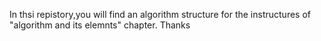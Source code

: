 In thsi repistory,you will find an algorithm structure 
for the instructures of "algorithm and its elemnts" chapter.
Thanks